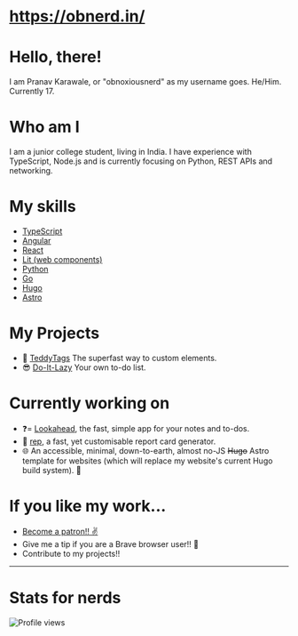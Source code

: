 # https://obnerd.in/
# Hello, there!
I am Pranav Karawale, or "obnoxiousnerd" as my username goes. He/Him. Currently 17.

# Who am I
I am a junior college student, living in India. I have experience with TypeScript, Node.js and is currently focusing on Python, REST APIs and networking.

# My skills
* [TypeScript](https://typescriptlang.org)
* [Angular](https://angular.io)
* [React](https://reactjs.org)
* [Lit (web components)](https://lit.dev)
* [Python](https://python.org)
* [Go](https://go.dev)
* [Hugo](https://gohugo.io)
* [Astro](https://astro.build)

# My Projects
* :bear: [TeddyTags](https://teddy.js.org) The superfast way to custom elements.
* :sunglasses: [Do-It-Lazy](https://obnoxiousnerd.github.io/do-it-lazy) Your own to-do list.

# Currently working on
* ❓= [Lookahead](https://github.com/obnoxiousnerd/lookahead), the fast, simple app for your notes and to-dos.
* 🧾 [rep](https://git.sr.ht/~obnoxiousnerd/rep), a fast, yet customisable report card generator.
* 🌐 An accessible, minimal, down-to-earth, almost no-JS ~~Hugo~~ Astro template for websites (which will replace my website's current Hugo build system). 🤫

# If you like my work...
* [Become a patron!! ✌](https://patreon.com/obnoxiousnerd)
* Give me a tip if you are a Brave browser user!! 🦁
* Contribute to my projects!!

-------------

# Stats for nerds
![Profile views](https://gpvc.arturio.dev/obnoxiousnerd)
